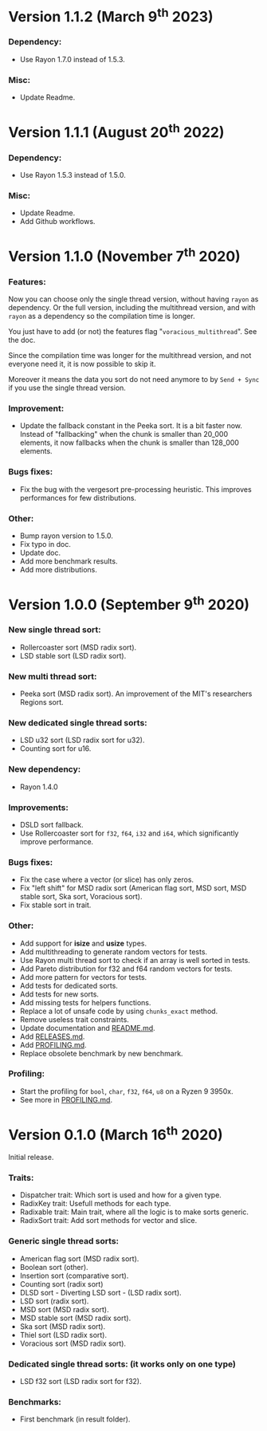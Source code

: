 # Version **1.1.2** (March 9<sup>th</sup> 2023)

### Dependency:

- Use Rayon 1.7.0 instead of 1.5.3.

### Misc:

- Update Readme.

# Version **1.1.1** (August 20<sup>th</sup> 2022)

### Dependency:

- Use Rayon 1.5.3 instead of 1.5.0.

### Misc:

- Update Readme.
- Add Github workflows.

# Version **1.1.0** (November 7<sup>th</sup> 2020)

### Features:

Now you can choose only the single thread version, without having `rayon` as
dependency. Or the full version, including the multithread version, and with
`rayon` as a dependency so the compilation time is longer.

You just  have to add (or not) the features flag "`voracious_multithread`". See
the doc.

Since the compilation time was longer for the multithread version, and not
everyone need it, it is now possible to skip it.

Moreover it means the data you sort do not need anymore to by `Send + Sync` if
you use the single thread version.

### Improvement:

- Update the fallback constant in the Peeka sort. It is a bit faster now.
Instead of "fallbacking" when the chunk is smaller than 20_000 elements, it now
fallbacks when the chunk is smaller than 128_000 elements.

### Bugs fixes:

- Fix the bug with the vergesort pre-processing heuristic. This improves
performances for few distributions.

### Other:

- Bump rayon version to 1.5.0.
- Fix typo in doc.
- Update doc.
- Add more benchmark results.
- Add more distributions.

# Version **1.0.0** (September 9<sup>th</sup> 2020)

### New single thread sort:

- Rollercoaster sort (MSD radix sort).
- LSD stable sort (LSD radix sort).

### New multi thread sort:

- Peeka sort (MSD radix sort). An improvement of the MIT's researchers Regions sort.

### New dedicated single thread sorts:

- LSD u32 sort (LSD radix sort for u32).
- Counting sort for u16.

### New dependency:

- Rayon 1.4.0

### Improvements:

- DSLD sort fallback.
- Use Rollercoaster sort for `f32`, `f64`, `i32` and `i64`, which significantly improve performance.

### Bugs fixes:

- Fix the case where a vector (or slice) has only zeros.
- Fix "left shift" for MSD radix sort (American flag sort, MSD sort, MSD stable sort, Ska sort, Voracious sort).
- Fix stable sort in trait.

### Other:

- Add support for **isize** and **usize** types.
- Add multithreading to generate random vectors for tests.
- Use Rayon multi thread sort to check if an array is well sorted in tests.
- Add Pareto distribution for f32 and f64 random vectors for tests.
- Add more pattern for vectors for tests.
- Add tests for dedicated sorts.
- Add tests for new sorts.
- Add missing tests for helpers functions.
- Replace a lot of unsafe code by using `chunks_exact` method.
- Remove useless trait constraints.
- Update documentation and [README.md](https://github.com/lakwet/voracious_sort/blob/master/README.md).
- Add [RELEASES.md](https://github.com/lakwet/voracious_sort/blob/master/RELEASES.md).
- Add [PROFILING.md](https://github.com/lakwet/voracious_sort/blob/master/PROFILING.md).
- Replace obsolete benchmark by new benchmark.

### Profiling:

- Start the profiling for `bool`, `char`, `f32`, `f64`, `u8` on a Ryzen 9 3950x.
- See more in [PROFILING.md](https://github.com/lakwet/voracious_sort/blob/master/PROFILING.md).

# Version **0.1.0** (March 16<sup>th</sup> 2020)

Initial release.

### Traits:

- Dispatcher trait: Which sort is used and how for a given type.
- RadixKey trait: Usefull methods for each type.
- Radixable trait: Main trait, where all the logic is to make sorts generic.
- RadixSort trait: Add sort methods for vector and slice.

### Generic single thread sorts:

- American flag sort (MSD radix sort).
- Boolean sort (other).
- Insertion sort (comparative sort).
- Counting sort (radix sort)
- DLSD sort - Diverting LSD sort - (LSD radix sort).
- LSD sort (radix sort).
- MSD sort (MSD radix sort).
- MSD stable sort (MSD radix sort).
- Ska sort (MSD radix sort).
- Thiel sort (LSD radix sort).
- Voracious sort (MSD radix sort).

### Dedicated single thread sorts: (it works only on one type)

- LSD f32 sort (LSD radix sort for f32).

### Benchmarks:

- First benchmark (in result folder).
